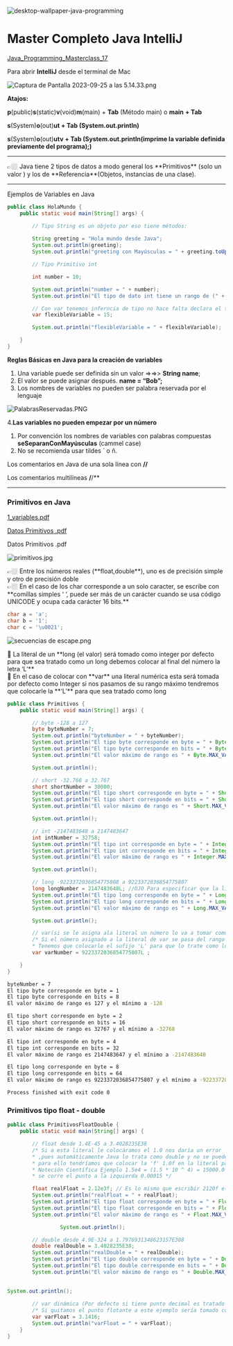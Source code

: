 
![desktop-wallpaper-java-programming](https://github.com/RobertGiantSteps/Master-Completo-Java/assets/91851811/98da4622-005d-43bb-b708-44033b1fdb4f)

# Master Completo Java IntelliJ

[Java_Programming_Masterclass_17](https://www.notion.so/Java_Programming_Masterclass_17-7975cfb986f3416b9b75bafedbc81a4c?pvs=21)

Para abrir **IntelliJ** desde el terminal de Mac

![Captura de Pantalla 2023-09-25 a las 5.14.33.png](Master%20Completo%20Java%20IntelliJ%2037f662702e6a4fb58b89cd6f550bc10a/Captura_de_Pantalla_2023-09-25_a_las_5.14.33.png)

**Atajos:**

**p**(public)**s**(static)**v**(void)**m**(main) + **Tab** (Método main) o **main** **+ Tab**

**s**(System)**o**(out)**ut + Tab (System.out.println)**

**s**(System)**o**(out)**utv + Tab (System.out.println(imprime la  variable definida previamente del programa);)**

---

<aside>
👉🏼 Java tiene 2 tipos de datos a modo general los **Primitivos** (solo un valor ) y los de **Referencia**(Objetos, instancias de una clase).

</aside>

---

Ejemplos de Variables en Java

```java
public class HolaMundo {
    public static void main(String[] args) {

        // Tipo String es un objeto por eso tiene métodos:
        
        String greeting = "Hola mundo desde Java";
        System.out.println(greeting);
        System.out.println("greeting con Mayúsculas = " + greeting.toUpperCase());

        // Tipo Primitivo int

        int number = 10;

        System.out.println("number = " + number);
        System.out.println("El tipo de dato int tiene un rango de (" + Integer.MIN_VALUE + " hasta " + Integer.MAX_VALUE + ")");

        // Con var tenemos inferncia de tipo no hace falta declara el tipo de la variable esta es dinámica según el literal que es el valor
        var flexibleVariable = 15;

        System.out.println("flexibleVariable = " + flexibleVariable);

    }
}
```

**Reglas Básicas en Java para la creación de variables** 

1. Una variable puede ser definida sin un valor ⇒⇒>   **String name**;
2. El valor se puede asignar después.                               **name = “Bob”;**
3. Los nombres de variables no pueden ser palabra reservada por el lenguaje

![PalabrasReservadas.PNG](Master%20Completo%20Java%20IntelliJ%2037f662702e6a4fb58b89cd6f550bc10a/PalabrasReservadas.png)

4.**Las variables no pueden empezar por un número**

1. Por convención los nombres de variables con palabras compuestas **seSeparanConMayúsculas** (cammel case)
2. No se recomienda usar tildes ´ o ñ.  

Los comentarios en Java de una sola línea con **//**

Los comentarios multilíneas **/**/**

---

### **Primitivos en Java**

[1_variables.pdf](Master%20Completo%20Java%20IntelliJ%2037f662702e6a4fb58b89cd6f550bc10a/1_variables.pdf)

[Datos Primitivos .pdf](Master%20Completo%20Java%20IntelliJ%2037f662702e6a4fb58b89cd6f550bc10a/1_primitivos.pdf)

Datos Primitivos .pdf

![primitivos.jpg](Master%20Completo%20Java%20IntelliJ%2037f662702e6a4fb58b89cd6f550bc10a/primitivos.jpg)

<aside>
👉🏼 Entre los números reales (**float,double**), uno es de precisión simple y otro de precisión doble

</aside>

<aside>
👉🏼 En el caso de los char corresponde a un solo caracter, se escribe con **comillas simples ‘ ‘, puede ser más de un carácter cuando se usa código UNICODE y ocupa cada carácter 16 bits.**

</aside>

```java
char a = 'a';
char b = '1';
char c = '\u0021';
```

![secuencias de escape.png](Master%20Completo%20Java%20IntelliJ%2037f662702e6a4fb58b89cd6f550bc10a/secuencias_de_escape.png)

<aside>
👀 La literal de un **long (el valor) será tomado como integer por defecto para que sea tratado como un long debemos colocar al final del número la letra ‘L’**

</aside>

<aside>
👀 En el caso de colocar con **var** una literal numérica esta será tomada por defecto como Integer si nos pasamos de su rango máximo tendremos que colocarle la **‘L’** para que sea tratado como long

</aside>

```java
public class Primitivos {
    public static void main(String[] args) {

        // byte -128 a 127
        byte byteNumber = 7;
        System.out.println("byteNumber = " + byteNumber);
        System.out.println("El tipo byte corresponde en byte = " + Byte.BYTES);
        System.out.println("El tipo byte corresponde en bits = " + Byte.SIZE);
        System.out.println("El valor máximo de rango es " + Byte.MAX_VALUE+ " y el mínimo a " + Byte.MIN_VALUE);

        System.out.println();

        // short -32.768 a 32.767
        short shortNumber = 30000;
        System.out.println("El tipo short corresponde en byte = " + Short.BYTES);
        System.out.println("El tipo short corresponde en bits = " + Short.SIZE);
        System.out.println("El valor máximo de rango es " + Short.MAX_VALUE+ " y el mínimo a " + Short.MIN_VALUE);

        System.out.println();

        // int -2147483648 a 2147483647
        int intNumber = 32758;
        System.out.println("El tipo int corresponde en byte = " + Integer.BYTES);
        System.out.println("El tipo int corresponde en bits = " + Integer.SIZE);
        System.out.println("El valor máximo de rango es " + Integer.MAX_VALUE+ " y el mínimo a " + Integer.MIN_VALUE);

        System.out.println();

        // long -9223372036854775808 a 9223372036854775807
        long longNumber = 2147483648L; //OJO Para especificar que la literal (el valor) es un long con la 'L'
        System.out.println("El tipo long corresponde en byte = " + Long.BYTES);
        System.out.println("El tipo long corresponde en bits = " + Long.SIZE);
        System.out.println("El valor máximo de rango es " + Long.MAX_VALUE+ " y el mínimo a " + Long.MIN_VALUE);

        System.out.println();

        // var(si se le asigna ala literal un número lo va a tomar como integer no como byte, short etc ...)
        /* Si el número asignado a la literal de var se pasa del rango de un Integer
        * Tenemos que colocarle el sufijo 'L' para que lo trate como long*/
        var varNumber = 9223372036854775807L ;

    }
}
```

```bash
byteNumber = 7
El tipo byte corresponde en byte = 1
El tipo byte corresponde en bits = 8
El valor máximo de rango es 127 y el mínimo a -128

El tipo short corresponde en byte = 2
El tipo short corresponde en bits = 16
El valor máximo de rango es 32767 y el mínimo a -32768

El tipo int corresponde en byte = 4
El tipo int corresponde en bits = 32
El valor máximo de rango es 2147483647 y el mínimo a -2147483648

El tipo long corresponde en byte = 8
El tipo long corresponde en bits = 64
El valor máximo de rango es 9223372036854775807 y el mínimo a -9223372036854775808

Process finished with exit code 0
```

### Primitivos tipo float - double

```java
public class PrimitivosFloatDouble {
    public static void main(String[] args) {

        // float desde 1.4E-45 a 3.4028235E38
        /* Si a esta literal le colocáramos el 1.0 nos daría un error
        * ,pues automáticamente Java lo trata como double y no se puede asignar un double a un float
        * para ello tendríamos que colocar la 'f' 1.0f en la literal para que sea tratado como float este valor
        * Noteción Científica Ejemplo 1.5e4 = (1.5 * 10 ^ 4) = 15000.0 si el exponente es negativo 1.5e-4
        * se corre el punto a la izquierda 0.00015 */

        float realFloat = 2.12e3f; // Es lo mismo que escribir 2120f e(exponente * 10 ^ 3) se corre el punto 3 veces a la derecha 2120.0 ;
        System.out.println("realFloat = " + realFloat);
        System.out.println("El tipo float corresponde en byte = " + Float.BYTES);
        System.out.println("El tipo float corresponde en bits = " + Float.SIZE);
        System.out.println("El valor máximo de rango es " + Float.MAX_VALUE+ " y el mínimo a " + Float.MIN_VALUE);

				 System.out.println();

        // double desde 4.9E-324 a 1.7976931348623157E308
        double realDouble = 3.4028235E38;
        System.out.println("realDouble = " + realDouble);
        System.out.println("El tipo double corresponde en byte = " + Double.BYTES);
        System.out.println("El tipo double corresponde en bits = " + Double.SIZE);
        System.out.println("El valor máximo de rango es " + Double.MAX_VALUE+ " y el mínimo a " + Double.MIN_VALUE);

				 
System.out.println();
        
        // var dinámica (Por defecto si tiene punto decimal es tratado como double si queremos que se afloat tenemos que agregar la 'f')
        /* Si quitamos el punto flotante a este ejemplo sería tomado como integer por defecto */
        var varFloat = 3.1416;
        System.out.println("varFloat = " + varFloat);
    }
}
```
